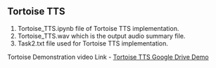 ## Tortoise TTS
1. Tortoise_TTS.ipynb file of Tortoise TTS implementation.
2. Tortoise_TTS.wav which is the output audio summary file.
3. Task2.txt file used for Tortoise TTS implementation.

Tortoise Demonstration video Link - [Tortoise TTS Google Drive Demo]()